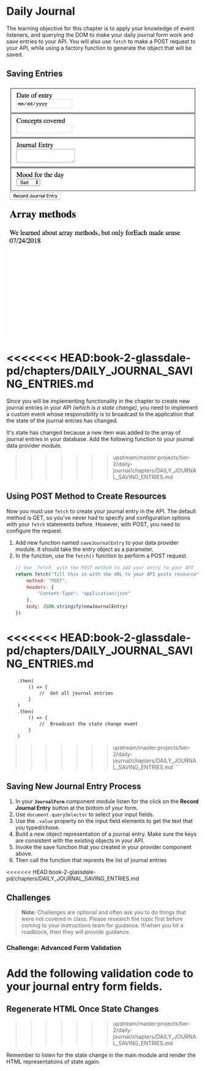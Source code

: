 # Daily Journal

The learning objective for this chapter is to apply your knowledge of event listeners, and querying the DOM to make your daily journal form work and save entries to your API. You will also use `fetch` to make a POST request to your API, while using a factory function to generate the object that will be saved.

## Saving Entries

![animation of saving new entries and rendering them](./images/QBpNpy7FDL.gif)


<<<<<<< HEAD:book-2-glassdale-pd/chapters/DAILY_JOURNAL_SAVING_ENTRIES.md
=======
Since you will be implementing functionality in the chapter to create new journal entries in your API _(which is a state change)_, you need to implement a custom event whose responsibility is to broadcast to the application that the state of the journal entries has changed.

It's state has changed because a new item was added to the array of journal entries in your database. Add the following function to your journal data provider module.

>>>>>>> upstream/master:projects/tier-2/daily-journal/chapters/DAILY_JOURNAL_SAVING_ENTRIES.md

## Using POST Method to Create Resources

Now you must use `fetch` to create your journal entry in the API. The default method is GET, so you've never had to specify and configuration options with your `fetch` statements before. However, with POST, you need to configure the request.

1. Add new function named `saveJournalEntry` to your data provider module. It should take the entry object as a parameter.
1. In the function, use the `fetch()` function to perform a POST request.
    ```js
    // Use `fetch` with the POST method to add your entry to your API
    return fetch("fill this in with the URL to your API posts resource", {
        method: "POST",
        headers: {
            "Content-Type": "application/json"
        },
        body: JSON.stringify(newJournalEntry)
    })
<<<<<<< HEAD:book-2-glassdale-pd/chapters/DAILY_JOURNAL_SAVING_ENTRIES.md
=======
        .then(
            () => {
                //  Get all journal entries
            }
        )
        .then(
            () => {
                //  Broadcast the state change event
            }
        )
>>>>>>> upstream/master:projects/tier-2/daily-journal/chapters/DAILY_JOURNAL_SAVING_ENTRIES.md
    ```

## Saving New Journal Entry Process

1. In your **`JournalForm`** component module listen for the click on the **Record Journal Entry** button at the bottom of your form.
1. Use `document.querySelector` to select your input fields.
1. Use the `.value` property on the input field elements to get the text that you typed/chose.
1. Build a new object representation of a journal entry. Make sure the keys are consistent with the existing objects in your API.
1. Invoke the save function that you created in your provider component above.
1. Then call the function that reprents the list of journal entries

<<<<<<< HEAD:book-2-glassdale-pd/chapters/DAILY_JOURNAL_SAVING_ENTRIES.md

## Challenges

> **Note:** Challenges are optional and often ask you to do things that were not covered in class. Please research the topic first before coming to your instructions team for guidance. If/when you hit a roadblock, then they will provide guidance.

### Challenge: Advanced Form Validation

Add the following validation code to your journal entry form fields.
=======
## Regenerate HTML Once State Changes
>>>>>>> upstream/master:projects/tier-2/daily-journal/chapters/DAILY_JOURNAL_SAVING_ENTRIES.md

Remember to listen for the state change in the main module and render the HTML representations of state again.
